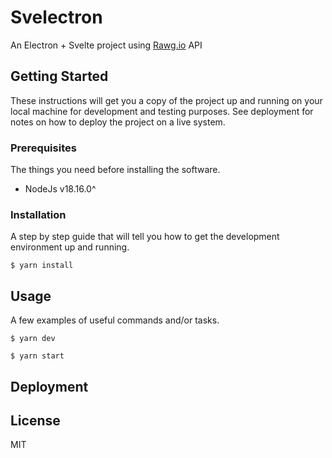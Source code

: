 # Svelectron

An Electron + Svelte project using [Rawg.io](https://www.rawg.io) API

## Getting Started

These instructions will get you a copy of the project up and running on your local machine for development and testing purposes. See deployment for notes on how to deploy the project on a live system.

### Prerequisites

The things you need before installing the software.

* NodeJs v18.16.0^

### Installation

A step by step guide that will tell you how to get the development environment up and running.

```
$ yarn install
```

## Usage

A few examples of useful commands and/or tasks.

```
$ yarn dev
```
```
$ yarn start
```

## Deployment

<!-- Additional notes on how to deploy this on a live or release system. Explaining the most important branches, what pipelines they trigger and how to update the database (if anything special). -->

## License
MIT